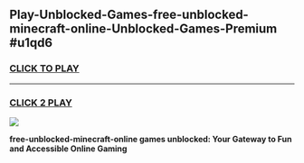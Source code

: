 
## Play-Unblocked-Games-free-unblocked-minecraft-online-Unblocked-Games-Premium #u1qd6
<h3>
<a href="https://premium.freeplayer.one?title=free-unblocked-minecraft-online&ref=12M">CLICK TO PLAY</a></h3>
<hr>

<h3>
<a href="https://premium.freeplayer.one?title=free-unblocked-minecraft-online&ref=12M">CLICK 2 PLAY</a>
  
</h3>

<a href="https://premium.freeplayer.one?title=free-unblocked-minecraft-online&ref=12M"><img src="https://clearcache.store/games.png"></a>


**free-unblocked-minecraft-online games unblocked: Your Gateway to Fun and Accessible Online Gaming**
